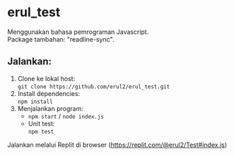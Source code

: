 # erul_test

Menggunakan bahasa pemrograman Javascript.  
Package tambahan: "readline-sync".

## Jalankan:

1. Clone ke lokal host:  
   `git clone https://github.com/erul2/erul_test.git`
2. Install dependencies:  
   `npm install `
3. Menjalankan program:
   - `npm start` / `node index.js`
   - Unit test:  
     `npm test`

Jalankan melalui Replit di browser (https://replit.com/@erul2/Test#index.js)

